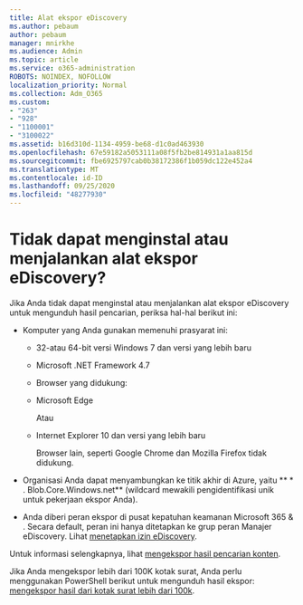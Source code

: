 ```yaml
---
title: Alat ekspor eDiscovery
ms.author: pebaum
author: pebaum
manager: mnirkhe
ms.audience: Admin
ms.topic: article
ms.service: o365-administration
ROBOTS: NOINDEX, NOFOLLOW
localization_priority: Normal
ms.collection: Adm_O365
ms.custom:
- "263"
- "928"
- "1100001"
- "3100022"
ms.assetid: b16d310d-1134-4959-be68-d1c0ad463930
ms.openlocfilehash: 67e59182a5053111a08f5fb2be814931a1aa815d
ms.sourcegitcommit: fbe6925797cab0b38172386f1b059dc122e452a4
ms.translationtype: MT
ms.contentlocale: id-ID
ms.lasthandoff: 09/25/2020
ms.locfileid: "48277930"
---
```

# <a name="cant-install-or-run-the-ediscovery-export-tool"></a>Tidak dapat menginstal atau menjalankan alat ekspor eDiscovery?

Jika Anda tidak dapat menginstal atau menjalankan alat ekspor eDiscovery untuk mengunduh hasil pencarian, periksa hal-hal berikut ini:
  
- Komputer yang Anda gunakan memenuhi prasyarat ini:

  - 32-atau 64-bit versi Windows 7 dan versi yang lebih baru

  - Microsoft .NET Framework 4.7

  - Browser yang didukung:

  - Microsoft Edge

    Atau

  - Internet Explorer 10 dan versi yang lebih baru

    Browser lain, seperti Google Chrome dan Mozilla Firefox tidak didukung.

- Organisasi Anda dapat menyambungkan ke titik akhir di Azure, yaitu ** \* . Blob.Core.Windows.net** (wildcard mewakili pengidentifikasi unik untuk pekerjaan ekspor Anda).

- Anda diberi peran ekspor di pusat kepatuhan keamanan Microsoft 365 &amp; . Secara default, peran ini hanya ditetapkan ke grup peran Manajer eDiscovery. Lihat [menetapkan izin eDiscovery](https://docs.microsoft.com/microsoft-365/compliance/assign-ediscovery-permissions).

Untuk informasi selengkapnya, lihat [mengekspor hasil pencarian konten](https://docs.microsoft.com/microsoft-365/compliance/export-search-results).

Jika Anda mengekspor lebih dari 100K kotak surat, Anda perlu menggunakan PowerShell berikut untuk mengunduh hasil ekspor:  [mengekspor hasil dari kotak surat lebih dari 100k](https://docs.microsoft.com/microsoft-365/compliance/export-search-results?view=o365-worldwide%23exporting-results-from-more-than-100000-mailboxes).
